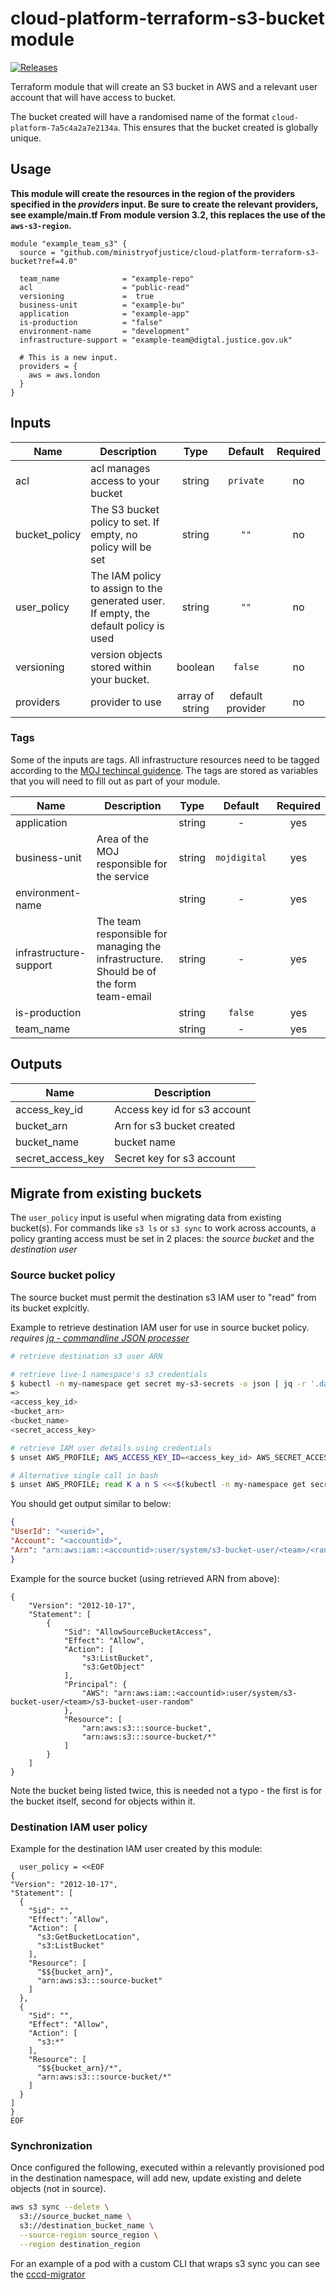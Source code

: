# cloud-platform-terraform-s3-bucket module

[![Releases](https://img.shields.io/github/release/ministryofjustice/cloud-platform-terraform-s3-bucket/all.svg?style=flat-square)](https://github.com/ministryofjustice/cloud-platform-terraform-s3-bucket/releases)

Terraform module that will create an S3 bucket in AWS and a relevant user account that will have access to bucket.

The bucket created will have a randomised name of the format `cloud-platform-7a5c4a2a7e2134a`. This ensures that the bucket created is globally unique.

## Usage

**This module will create the resources in the region of the providers specified in the *providers* input.
Be sure to create the relevant providers, see example/main.tf
From module version 3.2, this replaces the use of the `aws-s3-region`.**

```hcl
module "example_team_s3" {
  source = "github.com/ministryofjustice/cloud-platform-terraform-s3-bucket?ref=4.0"

  team_name              = "example-repo"
  acl                    = "public-read"
  versioning             =  true
  business-unit          = "example-bu"
  application            = "example-app"
  is-production          = "false"
  environment-name       = "development"
  infrastructure-support = "example-team@digtal.justice.gov.uk"

  # This is a new input.
  providers = {
    aws = aws.london
  }
}
```

## Inputs

| Name | Description | Type | Default | Required |
|------|-------------|:----:|:-----:|:-----:|
| acl | acl manages access to your bucket | string | `private` | no |
| bucket_policy | The S3 bucket policy to set. If empty, no policy will be set | string | `""` | no |
| user_policy | The IAM policy to assign to the generated user. If empty, the default policy is used | string | `""` | no |
| versioning | version objects stored within your bucket. | boolean | `false` | no |
| providers | provider to use | array of string | default provider | no

### Tags

Some of the inputs are tags. All infrastructure resources need to be tagged according to the [MOJ techincal guidence](https://ministryofjustice.github.io/technical-guidance/standards/documenting-infrastructure-owners/#documenting-owners-of-infrastructure). The tags are stored as variables that you will need to fill out as part of your module.

| Name | Description | Type | Default | Required |
|------|-------------|:----:|:-----:|:-----:|
| application |  | string | - | yes |
| business-unit | Area of the MOJ responsible for the service | string | `mojdigital` | yes |
| environment-name |  | string | - | yes |
| infrastructure-support | The team responsible for managing the infrastructure. Should be of the form team-email | string | - | yes |
| is-production |  | string | `false` | yes |
| team_name |  | string | - | yes |


## Outputs

| Name | Description |
|------|-------------|
| access_key_id | Access key id for s3 account |
| bucket_arn | Arn for s3 bucket created |
| bucket_name | bucket name |
| secret_access_key | Secret key for s3 account |

## Migrate from existing buckets

The `user_policy` input is useful when migrating data from existing bucket(s). For commands like `s3 ls` or `s3 sync` to work across accounts, a policy granting access must be set in 2 places: the *source bucket* and the *destination user*


### Source bucket policy

The source bucket must permit the destination s3 IAM user to "read" from its bucket explcitly.

Example to retrieve destination IAM user for use in source bucket policy. _requires [jq - commandline JSON processer](https://stedolan.github.io/jq/)_

```bash
# retrieve destination s3 user ARN

# retrieve live-1 namespace's s3 credentials
$ kubectl -n my-namespace get secret my-s3-secrets -o json | jq -r '.data[] | @base64d'
=>
<access_key_id>
<bucket_arn>
<bucket_name>
<secret_access_key>

# retrieve IAM user details using credentials
$ unset AWS_PROFILE; AWS_ACCESS_KEY_ID=<access_key_id> AWS_SECRET_ACCESS_KEY=<secret_access_key> aws sts get-caller-identity

# Alternative single call in bash
$ unset AWS_PROFILE; read K a n S <<<$(kubectl -n my-namespace get secret my-s3-secrets -o json | jq -r '.data[] | @base64d') ; AWS_ACCESS_KEY_ID=$K AWS_SECRET_ACCESS_KEY=$S aws sts get-caller-identity
```

You should get output similar to below:
```json
{
"UserId": "<userid>",
"Account": "<accountid>",
"Arn": "arn:aws:iam::<accountid>:user/system/s3-bucket-user/<team>/<random-s3-bucket-username>"
}
```

Example for the source bucket (using retrieved ARN from above):

```
{
    "Version": "2012-10-17",
    "Statement": [
        {
            "Sid": "AllowSourceBucketAccess",
            "Effect": "Allow",
            "Action": [
                "s3:ListBucket",
                "s3:GetObject"
            ],
            "Principal": {
                "AWS": "arn:aws:iam::<accountid>:user/system/s3-bucket-user/<team>/s3-bucket-user-random"
            },
            "Resource": [
                "arn:aws:s3:::source-bucket",
                "arn:aws:s3:::source-bucket/*"
            ]
        }
    ]
}
```

Note the bucket being listed twice, this is needed not a typo - the first is for the bucket itself, second for objects within it.


### Destination IAM user policy
Example for the destination IAM user created by this module:

```
  user_policy = <<EOF
{
"Version": "2012-10-17",
"Statement": [
  {
    "Sid": "",
    "Effect": "Allow",
    "Action": [
      "s3:GetBucketLocation",
      "s3:ListBucket"
    ],
    "Resource": [
      "$${bucket_arn}",
      "arn:aws:s3:::source-bucket"
    ]
  },
  {
    "Sid": "",
    "Effect": "Allow",
    "Action": [
      "s3:*"
    ],
    "Resource": [
      "$${bucket_arn}/*",
      "arn:aws:s3:::source-bucket/*"
    ]
  }
]
}
EOF
```

### Synchronization

Once configured the following, executed within a relevantly provisioned pod in the destination namespace, will add new, update existing and delete objects (not in source).

```bash
aws s3 sync --delete \
  s3://source_bucket_name \
  s3://destination_bucket_name \
  --source-region source_region \
  --region destination_region
```

For an example of a pod with a custom CLI that wraps s3 sync you can see the [cccd-migrator](https://github.com/ministryofjustice/cccd-migrator)
